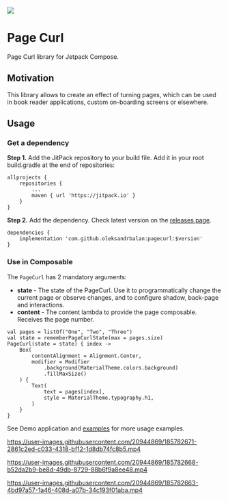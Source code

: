 [![](https://jitpack.io/v/oleksandrbalan/pagecurl.svg)](https://jitpack.io/#oleksandrbalan/pagecurl)

# Page Curl

Page Curl library for Jetpack Compose.

## Motivation

This library allows to create an effect of turning pages, which can be used in book reader applications, custom on-boarding screens or elsewhere.

## Usage

### Get a dependency

**Step 1.** Add the JitPack repository to your build file.
Add it in your root build.gradle at the end of repositories:
```
allprojects {
    repositories {
        ...
        maven { url 'https://jitpack.io' }
    }
}
```

**Step 2.** Add the dependency.
Check latest version on the [releases page](https://github.com/oleksandrbalan/pagecurl/releases).
```
dependencies {
    implementation 'com.github.oleksandrbalan:pagecurl:$version'
}
```

### Use in Composable

The `PageCurl` has 2 mandatory arguments:
* **state** - The state of the PageCurl. Use it to programmatically change the current page or observe changes, and to configure shadow, back-page and interactions.
* **content** -  The content lambda to provide the page composable. Receives the page number.

```
val pages = listOf("One", "Two", "Three")
val state = rememberPageCurlState(max = pages.size)
PageCurl(state = state) { index ->
    Box(
        contentAlignment = Alignment.Center,
        modifier = Modifier
            .background(MaterialTheme.colors.background)
            .fillMaxSize()
    ) {
        Text(
            text = pages[index],
            style = MaterialTheme.typography.h1,
        )
    }
}
```

See Demo application and [examples](demo/src/main/kotlin/eu/wewox/pagecurl/screens) for more usage examples.

https://user-images.githubusercontent.com/20944869/185782671-2861c2ed-c033-4318-bf12-1d8db74fc8b5.mp4

https://user-images.githubusercontent.com/20944869/185782668-b52da2b9-be8d-49db-8729-88b6f9a8ee48.mp4

https://user-images.githubusercontent.com/20944869/185782663-4bd97a57-1a46-408d-a07b-34c193f01aba.mp4
